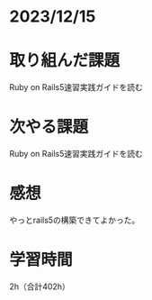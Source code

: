 # 2023/12/15
# 取り組んだ課題
Ruby on Rails5速習実践ガイドを読む

# 次やる課題
Ruby on Rails5速習実践ガイドを読む

# 感想
やっとrails5の構築できてよかった。

# 学習時間
2h（合計402h）
